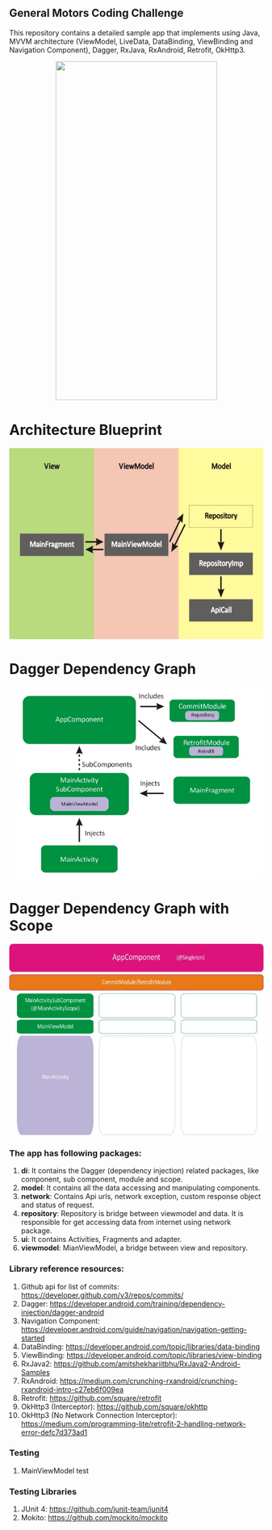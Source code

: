 ## General Motors Coding Challenge

This repository contains a detailed sample app that implements using Java, MVVM architecture (ViewModel, LiveData, DataBinding, ViewBinding and Navigation Component), Dagger, RxJava, RxAndroid, Retrofit, OkHttp3.

<p align="center">
  <img src="template/demo.gif" width = "320" height="672"/>
</p>

# Architecture Blueprint
<p align="center">
  <img src="images/ArchitecturalBluePrint.JPG"/>
  <br>
</p>
  
# Dagger Dependency Graph
<p align="center">
  <img src="images/DaggerComponentDiagram.JPG"/>
  <br>
</p>

# Dagger Dependency Graph with Scope
<p align="center">
  <img src="images/DaggerScopeDiagram.JPG"/>
  <br>
</p>

### The app has following packages:
1. **di**: It contains the Dagger (dependency injection) related packages, like component, sub component, module and scope.
2. **model**: It contains all the data accessing and manipulating components.
3. **network**: Contains Api urls, network exception, custom response object and status of request.
4. **repository**: Repository is bridge between viewmodel and data. It is responsible for get accessing data from internet using network package.
5. **ui**: It contains Activities, Fragments and adapter.
6. **viewmodel**: MianViewModel, a bridge between view and repository.

### Library reference resources:
1. Github api for list of commits: https://developer.github.com/v3/repos/commits/
2. Dagger: https://developer.android.com/training/dependency-injection/dagger-android
3. Navigation Component: https://developer.android.com/guide/navigation/navigation-getting-started
4. DataBinding: https://developer.android.com/topic/libraries/data-binding
5. ViewBinding: https://developer.android.com/topic/libraries/view-binding
6. RxJava2: https://github.com/amitshekhariitbhu/RxJava2-Android-Samples
7. RxAndroid: https://medium.com/crunching-rxandroid/crunching-rxandroid-intro-c27eb6f009ea
8. Retrofit: https://github.com/square/retrofit
9. OkHttp3 (Interceptor): https://github.com/square/okhttp
10. OkHttp3 (No Network Connection Interceptor): https://medium.com/programming-lite/retrofit-2-handling-network-error-defc7d373ad1

### Testing
  1. MainViewModel test
  
### Testing Libraries
  1. JUnit 4: https://github.com/junit-team/junit4
  2. Mokito: https://github.com/mockito/mockito
